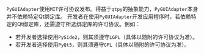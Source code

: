 `PyGUIAdapter`使用`MIT`许可协议发布。得益于`qtpy`的抽象能力，`PyGUIAdapter`本身并不依赖特定Qt绑定库。
开发者在使用`PyGUIAdapter`开发应用程序时，若依赖特定的Qt绑定库，还需遵守所选绑定库的许可协议。例如：

- 若开发者选择使用`PySide2`，则其须遵守`LGPL`（具体以随附的许可协议为准）。
- 若开发者选择使用`PyQt5`，则其须遵守`GPL`（具体以随附的许可协议为准）。
